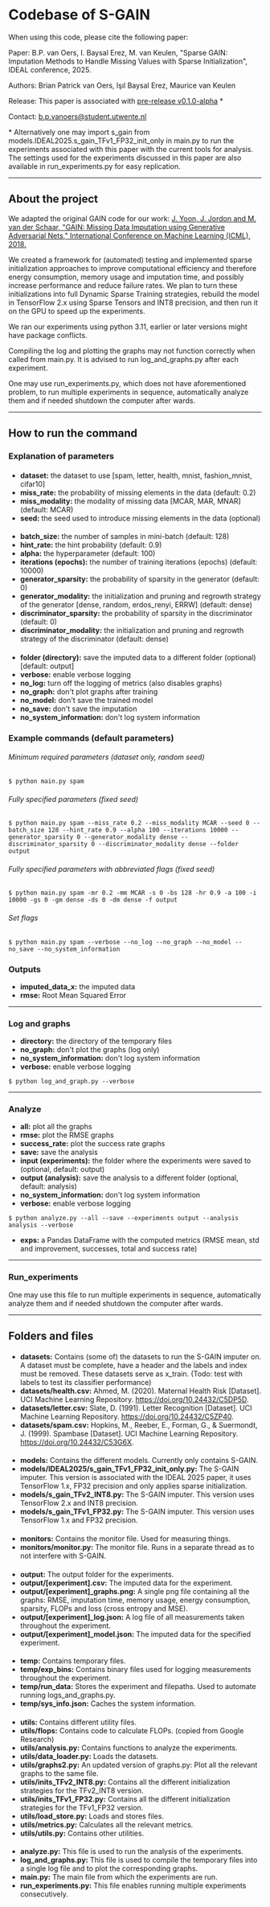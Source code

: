 # Codebase of S-GAIN

When using this code, please cite the following paper:

Paper: B.P. van Oers, I. Baysal Erez, M. van Keulen, "Sparse GAIN: Imputation Methods to Handle Missing Values with
Sparse Initialization", IDEAL conference, 2025.

Authors: Brian Patrick van Oers, Işıl Baysal Erez, Maurice van Keulen

Release: This paper is associated with [pre-release v0.1.0-alpha](
https://github.com/BrianPvanOers/S-GAIN/releases/tag/v0.1.0-alpha) *

Contact: b.p.vanoers@student.utwente.nl

\* Alternatively one may import s_gain from models.IDEAL2025.s_gain_TFv1_FP32_init_only in main.py to run the
experiments associated with this paper with the current tools for analysis. The settings used for the experiments
discussed in this paper are also available in run_experiments.py for easy replication.

---

## About the project

We adapted the original GAIN code for our work: [J. Yoon, J. Jordon and M. van der Schaar, "GAIN: Missing Data
Imputation using Generative Adversarial Nets," International Conference on Machine Learning (ICML), 2018.](
https://github.com/jsyoon0823/GAIN)

We created a framework for (automated) testing and implemented sparse initialization approaches to improve computational
efficiency and therefore energy consumption, memory usage and imputation time, and possibly increase performance and
reduce failure rates. We plan to turn these initializations into full Dynamic Sparse Training strategies, rebuild the
model in TensorFlow 2.x using Sparse Tensors and INT8 precision, and then run it on the GPU to speed up the experiments.

We ran our experiments using python 3.11, earlier or later versions might have package conflicts.

Compiling the log and plotting the graphs may not function correctly when called from main.py. It is advised to run
log_and_graphs.py after each experiment.

One may use run_experiments.py, which does not have aforementioned problem, to run multiple experiments in sequence,
automatically analyze them and if needed shutdown the computer after wards.

---

## How to run the command

### Explanation of parameters

####

- **dataset:** the dataset to use [spam, letter, health, mnist, fashion_mnist, cifar10]
- **miss_rate:** the probability of missing elements in the data (default: 0.2)
- **miss_modality:** the modality of missing data [MCAR, MAR, MNAR] (default: MCAR)
- **seed:** the seed used to introduce missing elements in the data (optional)

####

- **batch_size:** the number of samples in mini-batch (default: 128)
- **hint_rate:** the hint probability (default: 0.9)
- **alpha:** the hyperparameter (default: 100)
- **iterations (epochs):** the number of training iterations (epochs) (default: 10000)
- **generator_sparsity:** the probability of sparsity in the generator (default: 0)
- **generator_modality:** the initialization and pruning and regrowth strategy of the generator [dense, random,
  erdos_renyi, ERRW] (default: dense)
- **discriminator_sparsity:** the probability of sparsity in the discriminator (default: 0)
- **discriminator_modality:** the initialization and pruning and regrowth strategy of the discriminator (default: dense)

####

- **folder (directory):** save the imputed data to a different folder (optional) [default: output]
- **verbose:** enable verbose logging
- **no_log:** turn off the logging of metrics (also disables graphs)
- **no_graph:** don't plot graphs after training
- **no_model:** don't save the trained model
- **no_save:** don't save the imputation
- **no_system_information:** don't log system information

### Example commands (default parameters)

###### Minimum required parameters (dataset only, random seed)

```shell
$ python main.py spam
```

###### Fully specified parameters (fixed seed)

```shell
$ python main.py spam --miss_rate 0.2 --miss_modality MCAR --seed 0 --batch_size 128 --hint_rate 0.9 --alpha 100 --iterations 10000 --generator_sparsity 0 --generator_modality dense --discriminator_sparsity 0 --discriminator_modality dense --folder output
```

###### Fully specified parameters with abbreviated flags (fixed seed)

```shell
$ python main.py spam -mr 0.2 -mm MCAR -s 0 -bs 128 -hr 0.9 -a 100 -i 10000 -gs 0 -gm dense -ds 0 -dm dense -f output
```

###### Set flags

```shell
$ python main.py spam --verbose --no_log --no_graph --no_model --no_save --no_system_information
```

### Outputs

- **imputed_data_x:** the imputed data
- **rmse:** Root Mean Squared Error

---

### Log and graphs

- **directory:** the directory of the temporary files
- **no_graph:** don't plot the graphs (log only)
- **no_system_information:** don't log system information
- **verbose:** enable verbose logging

```shell
$ python log_and_graph.py --verbose
```

---

### Analyze

- **all:** plot all the graphs
- **rmse:** plot the RMSE graphs
- **success_rate:** plot the success rate graphs
- **save:** save the analysis
- **input (experiments):** the folder where the experiments were saved to (optional, default: output)
- **output (analysis):** save the analysis to a different folder (optional, default: analysis)
- **no_system_information:** don't log system information
- **verbose:** enable verbose logging

```shell
$ python analyze.py --all --save --experiments output --analysis analysis --verbose
```

- **exps:** a Pandas DataFrame with the computed metrics (RMSE mean, std and improvement, successes, total and success
  rate)

---

### Run_experiments

One may use this file to run multiple experiments in sequence, automatically analyze them and if needed shutdown the
computer after wards.


---

## Folders and files

####

- **datasets:** Contains (some of) the datasets to run the S-GAIN imputer on. A dataset must be complete, have a header
  and the labels and index must be removed. These datasets serve as x_train. (Todo: test with labels to test its
  classifier performance)
- **datasets/health.csv:** Ahmed, M. (2020). Maternal Health Risk [Dataset]. UCI Machine Learning Repository.
  https://doi.org/10.24432/C5DP5D.
- **datasets/letter.csv:** Slate, D. (1991). Letter Recognition [Dataset]. UCI Machine Learning Repository.
  https://doi.org/10.24432/C5ZP40.
- **datasets/spam.csv:** Hopkins, M., Reeber, E., Forman, G., & Suermondt, J. (1999). Spambase [Dataset]. UCI Machine
  Learning Repository. https://doi.org/10.24432/C53G6X.

####

- **models:** Contains the different models. Currently only contains S-GAIN.
- **models/IDEAL2025/s_gain_TFv1_FP32_init_only.py:** The S-GAIN imputer. This version is associated with the IDEAL 2025
  paper, it uses TensorFlow 1.x, FP32 precision and only applies sparse initialization.
- **models/s_gain_TFv2_INT8.py:** The S-GAIN imputer. This version uses TensorFlow 2.x and INT8 precision.
- **models/s_gain_TFv1_FP32.py:** The S-GAIN imputer. This version uses TensorFlow 1.x and FP32 precision.

####

- **monitors:** Contains the monitor file. Used for measuring things.
- **monitors/monitor.py:** The monitor file. Runs in a separate thread as to not interfere with S-GAIN.

####

- **output:** The output folder for the experiments.
- **output/[experiment].csv:** The imputed data for the experiment.
- **output/[experiment]_graphs.png:** A single png file containing all the graphs: RMSE, imputation time, memory usage,
  energy consumption, sparsity, FLOPs and loss (cross entropy and MSE).
- **output/[experiment]_log.json:** A log file of all measurements taken throughout the experiment.
- **output/[experiment]_model.json:** The imputed data for the specified experiment.

####

- **temp:** Contains temporary files.
- **temp/exp_bins:** Contains binary files used for logging measurements throughout the experiment.
- **temp/run_data:** Stores the experiment and filepaths. Used to automate running logs_and_graphs.py.
- **temp/sys_info.json:** Caches the system information.

####

- **utils:** Contains different utility files.
- **utils/flops:** Contains code to calculate FLOPs. (copied from Google Research)
- **utils/analysis.py:** Contains functions to analyze the experiments.
- **utils/data_loader.py:** Loads the datasets.
- **utils/graphs2.py:** An updated version of graphs.py: Plot all the relevant graphs to the same file.
- **utils/inits_TFv2_INT8.py:** Contains all the different initialization strategies for the TFv2_INT8 version.
- **utils/inits_TFv1_FP32.py:** Contains all the different initialization strategies for the TFv1_FP32 version.
- **utils/load_store.py:** Loads and stores files.
- **utils/metrics.py:** Calculates all the relevant metrics.
- **utils/utils.py:** Contains other utilities.

####

- **analyze.py:** This file is used to run the analysis of the experiments.
- **log_and_graphs.py:** This file is used to compile the temporary files into a single log file and to plot the
  corresponding graphs.
- **main.py:** The main file from which the experiments are run.
- **run_experiments.py:** This file enables running multiple experiments consecutively.